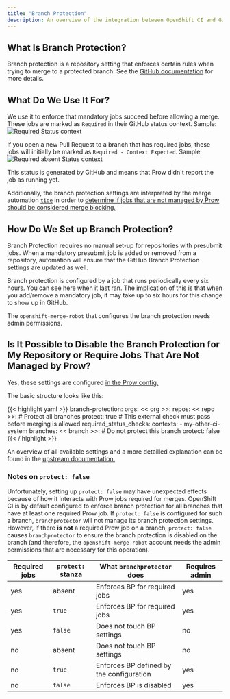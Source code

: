 ```yaml
---
title: "Branch Protection"
description: An overview of the integration between OpenShift CI and GitHub branch protection.
---
```

## What Is Branch Protection?

Branch protection is a repository setting that enforces certain rules when trying to merge to a protected branch. See
the [GitHub documentation](https://docs.github.com/en/free-pro-team@latest/github/administering-a-repository/about-protected-branches)
for more details.

## What Do We Use It For?

We use it to enforce that mandatory jobs succeed before allowing a merge. These jobs are marked as `Required` in their GitHub
status context. Sample:
![Required Status context](/branchprotection_sample_required_job.png)


If you open a new Pull Request to a branch that has required jobs, these jobs will initially be marked as
`Required - Context Expected`. Sample:
![Required absent Status context](/branchprotection_sample_required_job_status_expected.png)

This status is generated by GitHub and means that Prow didn't report the job as running yet.

Additionally, the branch protection settings are interpreted by the merge automation
[`tide`](https://github.com/kubernetes/test-infra/blob/master/prow/cmd/tide/README.md) in order to [determine if jobs that
are not managed by Prow should be considered merge
blocking.](https://github.com/kubernetes/test-infra/blob/master/prow/jobs.md#requiring-jobs-for-auto-merge-through-tide)

## How Do We Set up Branch Protection?

Branch Protection requires no manual set-up for repositories with presubmit jobs. When a mandatory presubmit job is
added or removed from a repository, automation will ensure that the GitHub Branch Protection settings are updated as
well.

Branch protection is configured by a job that runs periodically every six hours. You can see
[here](https://prow.ci.openshift.org/?job=periodic-branch-protector) when it last ran. The implication of this is that
when you add/remove a mandatory job, it may take up to six hours for this change to show up in GitHub.

The `openshift-merge-robot` that configures the branch protection needs admin permissions.

## Is It Possible to Disable the Branch Protection for My Repository or Require Jobs That Are Not Managed by Prow?

Yes, these settings are configured [in the Prow
config.](https://github.com/openshift/release/blob/master/core-services/prow/02_config/_config.yaml)

The basic structure looks like this:

{{< highlight yaml >}}
branch-protection:
  orgs:
    << org >>:
      repos:
        << repo >>:
          # Protect all branches
          protect: true
          # This external check must pass before merging is allowed
          required_status_checks:
            contexts:
            - my-other-ci-system
          branches:
            << branch >>:
              # Do not protect this branch
              protect: false
{{< / highlight >}}

An overview of all available settings and a more detailled explanation can be found in the
[upstream documentation.](https://github.com/kubernetes/test-infra/blob/master/prow/cmd/branchprotector/README.md)

### Notes on `protect: false`

Unfortunately, setting up `protect: false` may have unexpected effects because of how it interacts
with Prow jobs required for merges. OpenShift CI is by default configured to enforce branch protection
for all branches that have at least one required Prow job. If `protect: false` is
configured for such a branch, `branchprotector` will not manage its branch protection settings.
However, if there **is not** a required Prow job on a branch, `protect: false` causes `branchprotector`
to ensure the branch protection is disabled on the branch (and therefore, the `openshift-merge-robot`
account needs the admin permissions that are necessary for this operation).

| Required jobs | `protect:` stanza  | What `branchprotector` does  | Requires admin |
|---|---|---|---|
| yes | absent | Enforces BP for required jobs | yes |
| yes | `true` | Enforces BP for required jobs | yes |
| yes | `false` | Does not touch BP settings | no |
| no | absent | Does not touch BP settings | no |
| no | `true` | Enforces BP defined by the configuration | yes |
| no | `false` | Enforces BP is disabled | yes |
